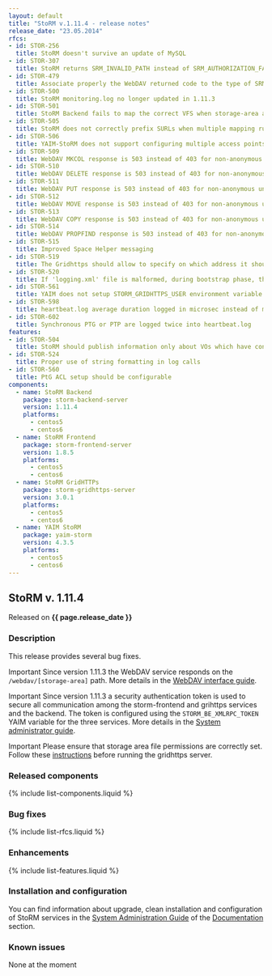 ```yaml
---
layout: default
title: "StoRM v.1.11.4 - release notes"
release_date: "23.05.2014"
rfcs:
- id: STOR-256
  title: StoRM doesn't survive an update of MySQL
- id: STOR-307
  title: StoRM returns SRM_INVALID_PATH instead of SRM_AUTHORIZATION_FAILURE
- id: STOR-479
  title: Associate properly the WebDAV returned code to the type of SRMOperationException
- id: STOR-500
  title: StoRM monitoring.log no longer updated in 1.11.3
- id: STOR-501
  title: StoRM Backend fails to map the correct VFS when storage-area accesspoints are nested
- id: STOR-505
  title: StoRM does not correctly prefix SURLs when multiple mapping rules are defined for a storage area
- id: STOR-506
  title: YAIM-StoRM does not support configuring multiple access points for a given storage area
- id: STOR-509
  title: WebDAV MKCOL response is 503 instead of 403 for non-anonymous unauthorized requests
- id: STOR-510
  title: WebDAV DELETE response is 503 instead of 403 for non-anonymous unauthorized requests
- id: STOR-511
  title: WebDAV PUT response is 503 instead of 403 for non-anonymous unauthorized requests
- id: STOR-512
  title: WebDAV MOVE response is 503 instead of 403 for non-anonymous unauthorized requests
- id: STOR-513
  title: WebDAV COPY response is 503 instead of 403 for non-anonymous unauthorized requests
- id: STOR-514
  title: WebDAV PROPFIND response is 503 instead of 403 for non-anonymous unauthorized requests
- id: STOR-515
  title: Improved Space Helper messaging
- id: STOR-519
  title: The Gridhttps should allow to specify on which address it should listen
- id: STOR-520
  title: If 'logging.xml' file is malformed, during bootstrap phase, the Backend dies without writing the parsing error on stderr log file
- id: STOR-561
  title: YAIM does not setup STORM_GRIDHTTPS_USER environment variable
- id: STOR-598
  title: heartbeat.log average duration logged in microsec instead of millisec
- id: STOR-602
  title: Synchronous PTG or PTP are logged twice into heartbeat.log
features:
- id: STOR-504
  title: StoRM should publish information only about VOs which have configured storage areas
- id: STOR-524
  title: Proper use of string formatting in log calls
- id: STOR-560
  title: PtG ACL setup should be configurable
components:
  - name: StoRM Backend
    package: storm-backend-server
    version: 1.11.4
    platforms:
      - centos5
      - centos6
  - name: StoRM Frontend
    package: storm-frontend-server
    version: 1.8.5
    platforms:
      - centos5
      - centos6
  - name: StoRM GridHTTPs
    package: storm-gridhttps-server
    version: 3.0.1
    platforms:
      - centos5
      - centos6
  - name: YAIM StoRM
    package: yaim-storm
    version: 4.3.5
    platforms:
      - centos5
      - centos6
---
```


## StoRM v. 1.11.4

Released on **{{ page.release_date }}**

### Description

This release provides several bug fixes.
  
<span class="label label-info">Important</span> Since version 1.11.3 the WebDAV service responds on 
the `/webdav/[storage-area]` path. More details in the [WebDAV interface guide][storm-webdav-guide]. 

<span class="label label-info">Important</span> Since version 1.11.3 a security authentication token is used
to secure all communication among the storm-frontend and grihttps services and the 
backend. The token is configured using the `STORM_BE_XMLRPC_TOKEN` YAIM variable for
the three services. More details in the [System administrator guide][storm-sysadmin-guide].

<span class="label label-info">Important</span> Please ensure that storage area file permissions are 
correctly set. Follow these [instructions][file-perms-section] before running the gridhttps server.

### Released components

{% include list-components.liquid %}

### Bug fixes

{% include list-rfcs.liquid %}

### Enhancements

{% include list-features.liquid %}

### Installation and configuration

You can find information about upgrade, clean installation and configuration of StoRM services in the [System Administration Guide][storm-sysadmin-guide] of the [Documentation][storm-documentation] section.

### Known issues

None at the moment

[storm-documentation]: {{site.baseurl}}/documentation.html
[storm-sysadmin-guide]: {{site.baseurl}}/documentation/sysadmin-guide/1.11.4
[file-perms-section]: {{site.baseurl}}/documentation/sysadmin-guide/1.11.4/#sapermissions
[storm-webdav-guide]: {{site.baseurl}}/documentation/webdav-guide/3.0.1
